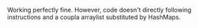Working perfectly fine. However, code doesn't directly following instructions and a coupla arraylist substituted by HashMaps.
